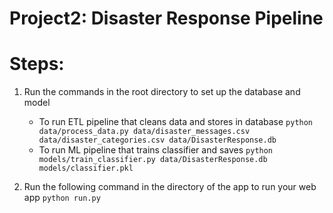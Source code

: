 # Project2: Disaster Response Pipeline 

# Steps:
1. Run the commands in the root directory to set up the database and model

    - To run ETL pipeline that cleans data and stores in database
        `python data/process_data.py data/disaster_messages.csv data/disaster_categories.csv data/DisasterResponse.db`
    - To run ML pipeline that trains classifier and saves
        `python models/train_classifier.py data/DisasterResponse.db models/classifier.pkl`

2. Run the following command in the directory of the app to run your web app
    `python run.py`
